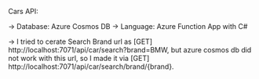 Cars API:

-> Database: Azure Cosmos DB
-> Language: Azure Function App with C#
 
-> I tried to cerate Search Brand url as [GET] http://localhost:7071/api/car/search?brand=BMW, but azure cosmos db did not work with this url, so I made it via [GET] http://localhost:7071/api/car/search/brand/{brand}.

